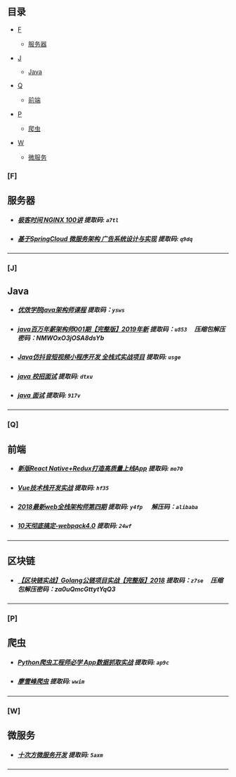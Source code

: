 ## 目录
+ [F](#F)
    - [服务器](#服务器) 
    
+ [J](#J)
    - [Java](#Java)

+ [Q](#Q)
    - [前端](#前端)

+ [P](#P)
    - [爬虫](#爬虫)
    
+ [W](#W)
    - [微服务](#微服务)




### [F]

## 服务器
- ##### [极客时间 NGINX 100讲](https://pan.baidu.com/s/15arxCHr6xKPbAHBruEPdMw)   提取码: `a7tl`  
- ##### [基于SpringCloud 微服务架构 广告系统设计与实现](https://pan.baidu.com/s/1ZQKd762IGVEQ8LDhmmRGRA)   提取码: `q9dq`  

---

### [J]

## Java
- ##### [优效学院java架构师课程](https://pan.baidu.com/s/16OoyJBBOzfXMd3vP17fUHw)  提取码：`ysws` 
- ##### [java百万年薪架构师001期【完整版】2019年新](https://pan.baidu.com/s/1Cz3lBGgGdO7SaK1o9KapLg) 提取码：`u853` &nbsp;&nbsp;&nbsp;&nbsp;压缩包解压密码：NMWOxO3jOSA8dsYb
- #####  [Java仿抖音短视频小程序开发 全栈式实战项目](https://pan.baidu.com/s/1njYV9Bc57xuZXr4stidl_g)  提取码: `usge` 
- #####  [java 校招面试](https://pan.baidu.com/s/1obHmRprwALbgiE-knRKFPA)  提取码: `dtxu` 
- #####  [java 面试](https://pan.baidu.com/s/1fYQeZxhmkjDjV4zg0VYpdA)  提取码: `917v` 
---
### [Q]

## 前端 
- ##### [新版React Native+Redux打造高质量上线App](https://pan.baidu.com/s/11M18fl2cNbbTo66wt4_gVA)   提取码: `mo70`
- ##### [Vue技术栈开发实战](https://pan.baidu.com/s/1pNO0lS3SUNV0LTNKBERl2w)   提取码: `hf35`
- ##### [2018最新web全栈架构师第四期](https://pan.baidu.com/s/19ej_6C-WhoG4hu8jErSfUw)  提取码: `y4fp` &nbsp;&nbsp;&nbsp;&nbsp; 解压码：`alibaba`
- #####  [10天彻底搞定-webpack4.0](https://pan.baidu.com/s/1xOQ7JOsUITmH2hRK9lx0TA)  提取码: `24wf` 
---

## 区块链
- ##### [【区块链实战】Golang公链项目实战【完整版】2018](https://pan.baidu.com/s/1RqxRtjkx2OIiWpkBEp5wCw)  提取码：`z7se` &nbsp;&nbsp;&nbsp;&nbsp;压缩包解压密码：za0uQmcGttytYqQ3 
---

### [P]

## 爬虫
- ##### [Python爬虫工程师必学 App数据抓取实战](https://pan.baidu.com/s/16djdi6dhTduXOB3y2h_jkw)  提取码: `ap9c`
- ##### [廖雪峰爬虫](https://pan.baidu.com/s/1itNpP3DmEfcDZSSMa0qrmA)  提取码: `wwim` 
---
### [W]

## 微服务
- ##### [十次方微服务开发](https://pan.baidu.com/s/116CdFRPcEE78F5JQoYJkJQ)   提取码: `5axm`
---



